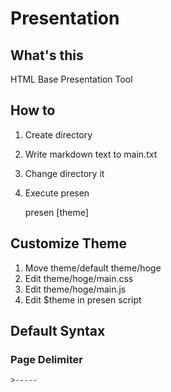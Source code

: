 # Presentation
## What's this
HTML Base Presentation Tool

## How to
1. Create directory
2. Write markdown text to main.txt
3. Change directory it
4. Execute presen

	presen [theme]

## Customize Theme 
1. Move theme/default theme/hoge
2. Edit theme/hoge/main.css
3. Edit theme/hoge/main.js
4. Edit $theme in presen script

## Default Syntax
### Page Delimiter
	>-----
